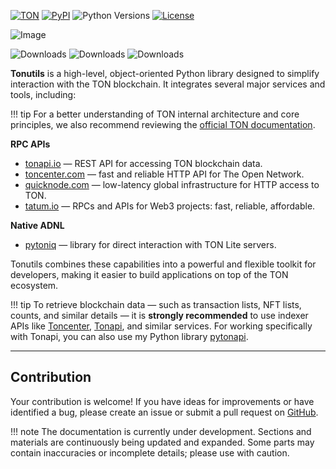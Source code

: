 [![TON](https://img.shields.io/badge/TON-grey?logo=TON&logoColor=40AEF0)](https://ton.org)
[![PyPI](https://img.shields.io/pypi/v/tonutils.svg?color=FFE873&labelColor=3776AB)](https://pypi.python.org/pypi/tonutils)
![Python Versions](https://img.shields.io/badge/Python-3.10%20--%203.12-black?color=FFE873&labelColor=3776AB)
[![License](https://img.shields.io/github/license/nessshon/tonutils)](https://github.com/nessshon/tonutils/blob/main/LICENSE)

![Image](https://telegra.ph//file/068ea06087c9ce8c6bfed.jpg)

![Downloads](https://pepy.tech/badge/tonutils)
![Downloads](https://pepy.tech/badge/tonutils/month)
![Downloads](https://pepy.tech/badge/tonutils/week)

**Tonutils** is a high-level, object-oriented Python library designed to simplify interaction with the TON blockchain. It integrates several major services and tools, including:

!!! tip
    For a better understanding of TON internal architecture and core principles, we also recommend reviewing the [official TON documentation](https://docs.ton.org).

**RPC APIs**

  * [tonapi.io](https://tonapi.io) — REST API for accessing TON blockchain data.
  * [toncenter.com](https://toncenter.com) — fast and reliable HTTP API for The Open Network.
  * [quicknode.com](https://www.quicknode.com/) — low-latency global infrastructure for HTTP access to TON.
  * [tatum.io](https://tatum.io) — RPCs and APIs for Web3 projects: fast, reliable, affordable.

**Native ADNL**

  * [pytoniq](https://github.com/yungwine/pytoniq) — library for direct interaction with TON Lite servers.

Tonutils combines these capabilities into a powerful and flexible toolkit for developers, making it easier to build applications on top of the TON ecosystem.

!!! tip
    To retrieve blockchain data — such as transaction lists, NFT lists, counts, and similar details — it is **strongly recommended** to use indexer APIs like [Toncenter](https://toncenter.com/), [Tonapi](https://tonapi.io), and similar services. For working specifically with Tonapi, you can also use my Python library [pytonapi](https://github.com/nessshon/pytonapi).

---

## Contribution

Your contribution is welcome! If you have ideas for improvements or have identified a bug, please create an issue or submit a pull request on [GitHub](https://github.com/nessshon/tonutils/pulls).

!!! note
    The documentation is currently under development. Sections and materials are continuously being updated and expanded. Some parts may contain inaccuracies or incomplete details; please use with caution.
